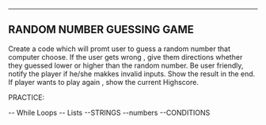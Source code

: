
--------------------------
RANDOM NUMBER GUESSING GAME
---------------------------

Create a code which will promt user to guess a random number that computer choose. If the user gets wrong , give them directions whether they guessed lower or higher than the random number.
Be user friendly, notify the player if he/she makkes invalid inputs.
Show the result in the end.
If player wants to play again , show the current Highscore.

PRACTICE:

-- While Loops
-- Lists
--STRINGS
--numbers
--CONDITIONS
